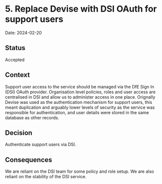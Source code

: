 # 5. Replace Devise with DSI OAuth for support users

Date: 2024-02-20

## Status

Accepted

## Context

Support user access to the service should be managed via the DfE Sign In (DSI) OAuth provider. Organisation level policies, roles and user access are centralised in DSI and allow us to administer access in one place.
Orignally Devise was used as the authentication mechanism for support users, this meant duplication and arguably lower levels of security as the service was responsible for authentication, and user details were stored in the same database as other records.

## Decision

Authenticate support users via DSI.

## Consequences

We are reliant on the DSI team for some policy and role setup. We are also reliant on the stability of the DSI service.
